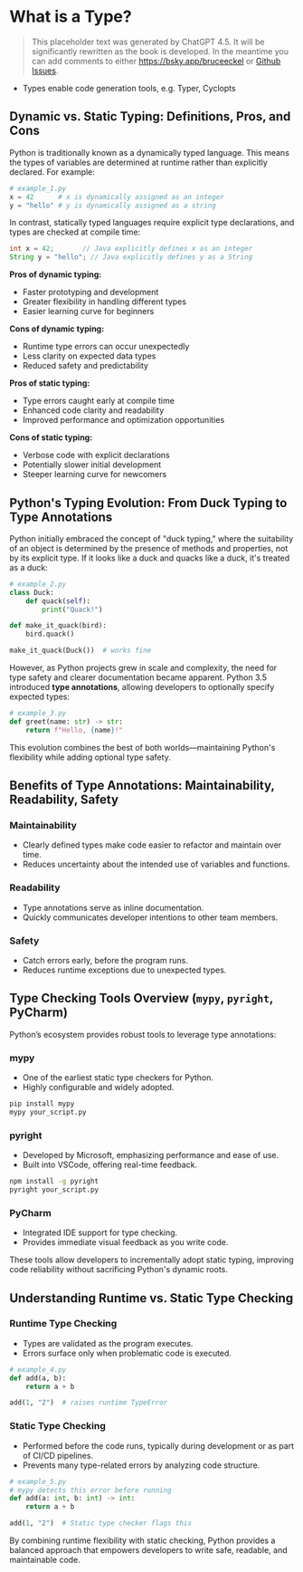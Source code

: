 # What is a Type?

> This placeholder text was generated by ChatGPT 4.5.
> It will be significantly rewritten as the book is developed.
> In the meantime you can add comments to either <https://bsky.app/bruceeckel> or [Github Issues](https://github.com/ThinkingInTypes/ThinkingInTypes.github.io/issues).

- Types enable code generation tools, e.g. Typer, Cyclopts

## Dynamic vs. Static Typing: Definitions, Pros, and Cons

Python is traditionally known as a dynamically typed language.
This means the types of variables are determined at runtime rather than explicitly declared.
For example:

```python
# example_1.py
x = 42      # x is dynamically assigned as an integer
y = "hello" # y is dynamically assigned as a string
```

In contrast, statically typed languages require explicit type declarations, and types are checked at compile time:

```java
int x = 42;       // Java explicitly defines x as an integer
String y = "hello"; // Java explicitly defines y as a String
```

**Pros of dynamic typing:**

- Faster prototyping and development
- Greater flexibility in handling different types
- Easier learning curve for beginners

**Cons of dynamic typing:**

- Runtime type errors can occur unexpectedly
- Less clarity on expected data types
- Reduced safety and predictability

**Pros of static typing:**

- Type errors caught early at compile time
- Enhanced code clarity and readability
- Improved performance and optimization opportunities

**Cons of static typing:**

- Verbose code with explicit declarations
- Potentially slower initial development
- Steeper learning curve for newcomers

## Python's Typing Evolution: From Duck Typing to Type Annotations

Python initially embraced the concept of "duck typing," where the suitability of an object is determined by the presence of methods and properties, not by its explicit type.
If it looks like a duck and quacks like a duck, it's treated as a duck:

```python
# example_2.py
class Duck:
    def quack(self):
        print("Quack!")

def make_it_quack(bird):
    bird.quack()

make_it_quack(Duck())  # works fine
```

However, as Python projects grew in scale and complexity, the need for type safety and clearer documentation became apparent.
Python 3.5 introduced **type annotations**, allowing developers to optionally specify expected types:

```python
# example_3.py
def greet(name: str) -> str:
    return f"Hello, {name}!"
```

This evolution combines the best of both worlds—maintaining Python's flexibility while adding optional type safety.

## Benefits of Type Annotations: Maintainability, Readability, Safety

### Maintainability

- Clearly defined types make code easier to refactor and maintain over time.
- Reduces uncertainty about the intended use of variables and functions.

### Readability

- Type annotations serve as inline documentation.
- Quickly communicates developer intentions to other team members.

### Safety

- Catch errors early, before the program runs.
- Reduces runtime exceptions due to unexpected types.

## Type Checking Tools Overview (`mypy`, `pyright`, PyCharm)

Python’s ecosystem provides robust tools to leverage type annotations:

### mypy

- One of the earliest static type checkers for Python.
- Highly configurable and widely adopted.

```bash
pip install mypy
mypy your_script.py
```

### pyright

- Developed by Microsoft, emphasizing performance and ease of use.
- Built into VSCode, offering real-time feedback.

```bash
npm install -g pyright
pyright your_script.py
```

### PyCharm

- Integrated IDE support for type checking.
- Provides immediate visual feedback as you write code.

These tools allow developers to incrementally adopt static typing, improving code reliability without sacrificing Python's dynamic roots.

## Understanding Runtime vs. Static Type Checking

### Runtime Type Checking

- Types are validated as the program executes.
- Errors surface only when problematic code is executed.

```python
# example_4.py
def add(a, b):
    return a + b

add(1, "2")  # raises runtime TypeError
```

### Static Type Checking

- Performed before the code runs, typically during development or as part of CI/CD pipelines.
- Prevents many type-related errors by analyzing code structure.

```python
# example_5.py
# mypy detects this error before running
def add(a: int, b: int) -> int:
    return a + b

add(1, "2")  # Static type checker flags this
```

By combining runtime flexibility with static checking, Python provides a balanced approach that empowers developers to write safe, readable, and maintainable code.
